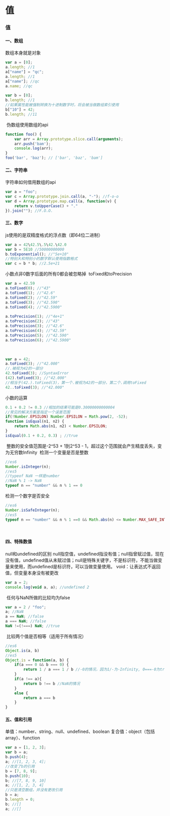 # 值

### 值
#### 一、数组
数组本身就是对象
```js
var a = [0];
a.length; //1
a["name"] = "qc";
a.length; //1
a["name"]; //qc
a.name; //qc
﻿
var b = [0];
b.length; //1
//如果属性能被强制转换为十进制数字时，将会被当做数组索引使用
b["10"] = 42;
b.length; //11
```
﻿
伪数组使用数组的api
```js
function foo() {
    var arr = Array.prototype.slice.call(arguments);
    arr.push('bam');
    console.log(arr);
}
foo('bar', 'baz'); // ['bar', 'baz', 'bam']
```
#### 二、字符串
字符串如何借用数组的api
```js
var a = "foo";
var c = Array.prototype.join.call(a, "-"); //f-o-o
var d = Array.prototype.map.call(a, function(v) {
    return v.toUpperCase() + "."
}).join(""); //F.O.O.
```
#### 三、数字
js使用的是双精度格式的浮点数（即64位二进制）
﻿
```js
var a = 42\42.5\.5\42.\42.0
var b = 5E10 //50000000000
b.toExponential(); //"5e+10"
//特别大和特别小的数字默认使用指数格式
var c = b * b; //2.5e+21
```
小数点非0数字后面的所有0都会被忽略掉
﻿
toFixed和toPrecision
```js
var a = 42.59
a.toFixed(0); //"43"
a.toFixed(1); //"42.6"
a.toFixed(2); //"42.59"
a.toFixed(3); //"42.590"
a.toFixed(4); //"42.5900"
﻿
a.toPrecision(1); //"4e+1"
a.toPrecision(2); //"43"
a.toPrecision(3); //"42.6"
a.toPrecision(4); //"42.59"
a.toPrecision(5); //"42.590"
a.toPrecision(6); //"42.5900"
```
﻿
```js
var a = 42;
a.toFixed(3); //"42.000"
//.被视为42的一部分
42.toFixed(3); //SyntaxError
(42).toFixed(3); //"42.000"
//相当于(42.).toFixed(3)，第一个.被视为42的一部分，第二个.调用toFixed
42..toFixed(3); //"42.000"
```
小数的运算
```js
0.1 + 0.2 != 0.3 //相加的结果可能是0.30000000000004
//常见的解决方案是指定一个误差范围
if(!Number.EPSILON) Number.EPSILON = Math.pow(2, -52);
function isEqual(n1, n2) {
    return Math.abs(n1, n2) < Number.EPSILON;
}
isEqual(0.1 + 0.2, 0.3) ; //true
```
﻿
整数的安全值范围是-2^53 + 1到2^53 - 1，超过这个范围就会产生精度丢失，变为无穷数Infinity
﻿
检测一个变量是否是整数
```js
//es6
Number.isInteger(n);
//es5
//typeof NaN 一样是number
//NaN % 1 -> NaN
typeof n == "number" && n % 1 == 0
```
检测一个数字是否安全
```js
//es6
Number.isSafeInteger(n);
//es5
typeof n == "number" && n % 1 ==0 && Math.abs(n) <= Number.MAX_SAFE_INTEGER
```
﻿
#### 四、特殊数值
null和undefined的区别
null指空值，undefined指没有值；null指曾赋过值，现在没有值，undefined值从未赋过值；null是特殊关键字，不是标识符，不能当做变量来使用，而undefined是标识符，可以当做变量使用。
﻿
void：让表达式不返回值，但变量本身没有被更改
```js
var a = 2;
console.log(void a, a); //undefined 2
```
﻿
任何与NaN所做的比较均为false
```js
var a = 2 / "foo";
a; //NaN
a == NaN; //false
a === NaN; //false
NaN !=(!===) NaN; //true
```
﻿
比较两个值是否相等（适用于所有情况）
```js
//es6
Object.is(a, b)
//es5
Object.is = function(a, b) {
    if(a === 0 && b === 0) {
        return 1 / a === 1 / b //-0的情况，因为1/-为-Infinity, 0===-0为true
    }
    if(a !== a){
        return b !== b //NaN的情况
    }
    else {
        return a === b
    }
}
```
#### 五、值和引用
单值：number、string、null、undefined、boolean
复合值：object（包括array）、function
```js
var a = [1, 2, 3];
var b = a;
b.push(4);
a; //[1, 2, 3, 4];
//改变了b的引用
b = [7, 8, 9];
b.push(10);
b; //[7, 8, 9, 10]
a; //[1, 2, 3, 4]
//只是清空数组，并没有更改引用
b = a;
b.length = 0;
b; //[]
a; //[]
```